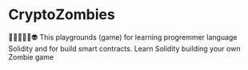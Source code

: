 # CryptoZombies
🏄‍♀️👾🎃😈👽 This playgrounds (game) for learning progremmer language Solidity and for build smart contracts. Learn Solidity building your own Zombie game
